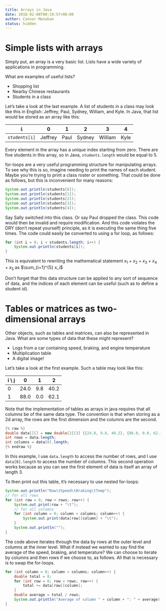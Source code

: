 ```yaml
---
title: Arrays in Java
date: 2018-02-08T00:19:57+00:00
author: Connor Monahan
status: hidden
---
```


# Simple lists with arrays

Simply put, an array is a very basic list. Lists have a wide variety of applications in programming.

What are examples of useful lists?

  * Shopping list
  * Nearby Chinese restaurants
  * Students in a class

Let&#8217;s take a look at the last example. A list of students in a class may look like this in English: Jeffrey, Paul, Sydney, William, and Kyle. In Java, that list would be stored as an array like this:

|`i`		|0	|1	|2	|3	|4	|
|---------------|-------|-------|-------|-------|-------|
|`students[i]`	|Jeffrey|Paul	|Sydney	|William|Kyle	|


Every element in the array has a unique index starting from zero. There are five students in this array, so in Java, `students.length` would be equal to 5.

for-loops are a very useful programming structure for manipulating arrays. To see why this is so, imagine needing to print the names of each student. Maybe you&#8217;re trying to print a class roster or something. That could be done as follows, but this is inconvenient for many reasons:

```java
System.out.println(students[0]);
System.out.println(students[1]);
System.out.println(students[2]);
System.out.println(students[3]);
System.out.println(students[4]);
```

Say Sally switched into this class. Or say Paul dropped the class. This code would then be invalid and require modification. And this code violates the DRY (don&#8217;t repeat yourself) principle, as it is executing the same thing five times. The code could easily be converted to using a for loop, as follows:

```java
for (int i = 0; i < students.length; i++) {
	System.out.println(students[i]);
}
```

This is equivalent to rewriting the mathematical statement $x_1 + x_2 + x_3 + x_4 + x_5$ as $\sum_{i=1}^{5} x_i$

Don&#8217;t forget that this data structure can be applied to any sort of sequence of data, and the indices of each element can be useful (such as to define a student id).

# Tables or matrices as two-dimensional arrays

Other objects, such as tables and matrices, can also be represented in Java. What are some types of data that these might represent?

  * Logs from a car containing speed, braking, and engine temperature
  * Multiplication table
  * A digital image!

Let&#8217;s take a look at the first example. Such a table may look like this:

|i \ j |0 |1 |2|
|-------------|--|--|-|
|0|24.0|9.8|40.2|
|1|88.0|0.0|62.1|


Note that the implementation of tables as arrays in java requires that all columns be of the same data type. The convention is that when storing as a 2d array, the rows are the first dimension and the columns are the second.

```java
{% raw %}
double data[][] = new double[2][3] {{24.0, 9.8, 40.2}, {88.0, 0.0, 62.1}};
int rows = data.length;
int columns = data[0].length;
{% endraw %}
```

In this example, I use `data.length` to access the number of rows, and I use `data[0].length` to access the number of columns. This second operation works because as you can see the first element of data is itself an array of length 3.

To then print out this table, it&#8217;s necessary to use nested for-loops:

```java
System.out.println("Row\tSpeed\tBraking\tTemp");
// for all rows
for (int row = 0; row < rows; row++) {
    System.out.print(row + "\t");
    // for all columns
    for (int column = 0; column < columns; column++) {
        System.out.print(data[row][column] + "\t");
    }
    System.out.println("");
}
```

The code above iterates through the data by rows at the outer level and columns at the inner level. What if instead we wanted to say find the average of the speed, braking, and temperature? We can choose to iterate by columns and then rows if we choose to, as follows. All that is necessary is to swap the for-loops.

```java
for (int column = 0; column < columns; column++) {
    double total = 0;
    for (int row = 0; row < rows; row++) {
        total += data[row][column];
    }
    double average = total / rows;
    System.out.println("Average of column " + column + ": " + average);
}
```

&nbsp;
